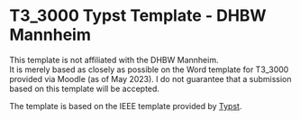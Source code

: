 # T3_3000 Typst Template - DHBW Mannheim

This template is not affiliated with the DHBW Mannheim.  
It is merely based as closely as possible on the Word template for T3_3000 provided via Moodle (as of May 2023).
I do not guarantee that a submission based on this template will be accepted. 

The template is based on the IEEE template provided by [Typst](https://typst.app/).
